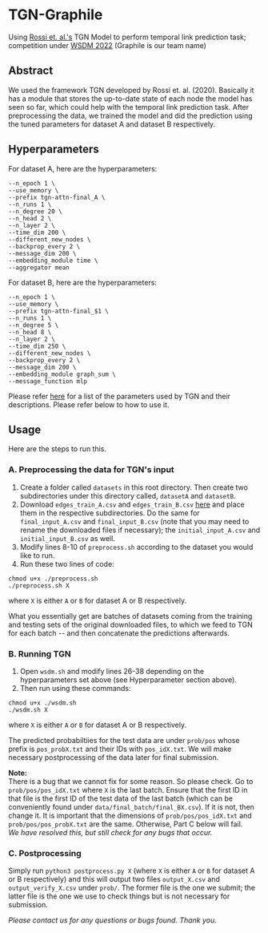 # TGN-Graphile
Using <a href="https://github.com/twitter-research/tgn">Rossi et. al.'s</a> TGN Model to perform temporal link prediction task; competition under <a href="https://www.dgl.ai/WSDM2022-Challenge/">WSDM 2022</a>  (Graphile is our team name)

## Abstract
We used the framework TGN developed by Rossi et. al. (2020). Basically it has a module that stores the up-to-date state of each node the model has seen so far, which could help with the temporal link prediction task. After preprocessing the data, we trained the model and did the prediction using the tuned parameters for dataset A and dataset B respectively.

## Hyperparameters
For dataset A, here are the hyperparameters:
```
--n_epoch 1 \
--use_memory \
--prefix tgn-attn-final_A \
--n_runs 1 \
--n_degree 20 \
--n_head 2 \
--n_layer 2 \
--time_dim 200 \
--different_new_nodes \
--backprop_every 2 \
--message_dim 200 \
--embedding_module time \
--aggregator mean
```
For dataset B, here are the hyperparameters:
```
--n_epoch 1 \
--use_memory \
--prefix tgn-attn-final_$1 \
--n_runs 1 \
--n_degree 5 \
--n_head 8 \
--n_layer 2 \
--time_dim 250 \
--different_new_nodes \
--backprop_every 2 \
--message_dim 200 \
--embedding_module graph_sum \
--message_function mlp
```
Please refer <a href="https://github.com/twitter-research/tgn#general-flags">here</a> for a list of the parameters used by TGN and their descriptions. Please refer below to how to use it.

## Usage
Here are the steps to run this.

### A. Preprocessing the data for TGN's input
1) Create a folder called ```datasets``` in this root directory. Then create two subdirectories under this directory called, ```datasetA``` and ```datasetB```.
2) Download ```edges_train_A.csv``` and ```edges_train_B.csv``` <a href="https://www.dgl.ai/WSDM2022-Challenge/">here</a> and place them in the respective subdirectories. Do the same for ```final_input_A.csv``` and ```final_input_B.csv``` (note that you may need to rename the downloaded files if necessary); the ```initial_input_A.csv``` and ```initial_input_B.csv``` as well.
3) Modify lines 8-10 of ```preprocess.sh``` according to the dataset you would like to run.
4) Run these two lines of code:
```
chmod u+x ./preprocess.sh
./preprocess.sh X
```
where ```X``` is either ```A``` or ```B``` for dataset A or B respectively.

What you essentially get are batches of datasets coming from the training and testing sets of the original downloaded files, to which we feed to TGN for each batch -- and then concatenate the predictions afterwards.

### B. Running TGN
1) Open ```wsdm.sh``` and modify lines 26-38 depending on the hyperparameters set above (see Hyperparameter section above).
2) Then run using these commands:
```
chmod u+x ./wsdm.sh
./wsdm.sh X
```
where ```X``` is either ```A``` or ```B``` for dataset A or B respectively.

The predicted probabiltiies for the test data are under ```prob/pos``` whose prefix is ```pos_probX.txt``` and their IDs with ```pos_idX.txt```. We will make necessary postprocessing of the data later for final submission.

<b>Note:</b> <br>
There is a bug that we cannot fix for some reason. So please check. Go to ```prob/pos/pos_idX.txt``` where ```X``` is the last batch. Ensure that the first ID in that file is the first ID of the test data of the last batch (which can be conveniently found under ```data/final_batch/final_BX.csv```). If it is not, then change it. It is important that the dimensions of ```prob/pos/pos_idX.txt``` and ```prob/pos/pos_probX.txt``` are the same. Otherwise, Part C below will fail. <br>
<i>We have resolved this, but still check for any bugs that occur.</i>

### C. Postprocessing
Simply run ```python3 postprocess.py X``` (where ```X``` is either ```A``` or ```B``` for dataset A or B respectively) and this will output two files ```output_X.csv``` and ```output_verify_X.csv``` under ```prob/```. The former file is the one we submit; the latter file is the one we use to check things but is not necessary for submission.

<i>Please contact us for any questions or bugs found. Thank you.</i> 


